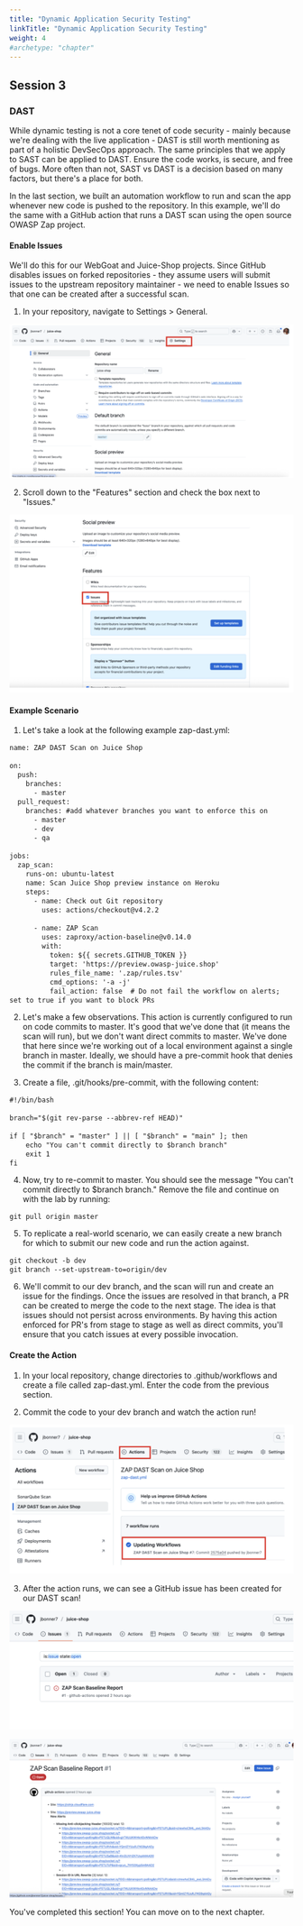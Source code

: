 ```yaml
---
title: "Dynamic Application Security Testing"
linkTitle: "Dynamic Application Security Testing"
weight: 4
#archetype: "chapter"
---
```


## Session 3

### DAST

While dynamic testing is not a core tenet of code security - mainly because we're dealing with the live application - DAST is still worth mentioning as part of a holistic DevSecOps approach. The same principles that we apply to SAST can be applied to DAST. Ensure the code works, is secure, and free of bugs. More often than not, SAST vs DAST is a decision based on many factors, but there's a place for both. 

In the last section, we built an automation workflow to run and scan the app whenever new code is pushed to the repository. In this example, we'll do the same with a GitHub action that runs a DAST scan using the open source OWASP Zap project. 

#### Enable Issues
We'll do this for our WebGoat and Juice-Shop projects. Since GitHub disables issues on forked repositories - they assume users will submit issues to the upstream repository maintainer - we need to enable Issues so that one can be created after a successful scan.

1. In your repository, navigate to Settings > General. 

![](img/dast1.png)

2. Scroll down to the "Features" section and check the box next to "Issues."

![](img/dast2.png)


#### Example Scenario

1. Let's take a look at the following example zap-dast.yml:
```
name: ZAP DAST Scan on Juice Shop

on:
  push:
    branches:
      - master
  pull_request:
    branches: #add whatever branches you want to enforce this on
      - master
      - dev
      - qa

jobs:
  zap_scan:
    runs-on: ubuntu-latest
    name: Scan Juice Shop preview instance on Heroku
    steps:
      - name: Check out Git repository
        uses: actions/checkout@v4.2.2

      - name: ZAP Scan
        uses: zaproxy/action-baseline@v0.14.0
        with:
          token: ${{ secrets.GITHUB_TOKEN }}
          target: 'https://preview.owasp-juice.shop'
          rules_file_name: '.zap/rules.tsv'
          cmd_options: '-a -j'
          fail_action: false  # Do not fail the workflow on alerts; set to true if you want to block PRs
```

2. Let's make a few observations. This action is currently configured to run on code commits to master. It's good that we've done that (it means the scan will run), but we don't want direct commits to master. We've done that here since we're working out of a local environment against a single branch in master. Ideally, we should have a pre-commit hook that denies the commit if the branch is main/master. 

3. Create a file, .git/hooks/pre-commit, with the following content:

```
#!/bin/bash

branch="$(git rev-parse --abbrev-ref HEAD)"

if [ "$branch" = "master" ] || [ "$branch" = "main" ]; then
    echo "You can't commit directly to $branch branch"
    exit 1
fi
```

4. Now, try to re-commit to master. You should see the message "You can't commit directly to $branch branch." Remove the file and continue on with the lab by running:

```
git pull origin master
```

5. To replicate a real-world scenario, we can easily create a new branch for which to submit our new code and run the action against.

```
git checkout -b dev
git branch --set-upstream-to=origin/dev
```

6. We'll commit to our dev branch, and the scan will run and create an issue for the findings. Once the issues are resolved in that branch, a PR can be created to merge the code to the next stage. The idea is that issues should not persist across environments. By having this action enforced for PR's from stage to stage as well as direct commits, you'll ensure that you catch issues at every possible invocation.

#### Create the Action

1. In your local repository, change directories to .github/workflows and create a file called zap-dast.yml. Enter the code from the previous section. 

2. Commit the code to your dev branch and watch the action run!

![](img/dast3.png)

3. After the action runs, we can see a GitHub issue has been created for our DAST scan!

![](img/dast4.png)

![](img/dast5.png)

You've completed this section! You can move on to the next chapter. 